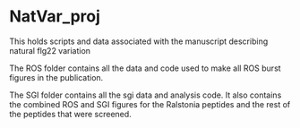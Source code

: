 # NatVar_proj
This holds scripts and data associated with the manuscript describing natural flg22 variation


The ROS folder contains all the data and code used to make all ROS burst figures in the publication.

The SGI folder contains all the sgi data and analysis code. It also contains the combined ROS and SGI figures for the Ralstonia peptides and the rest of the peptides that were screened.

